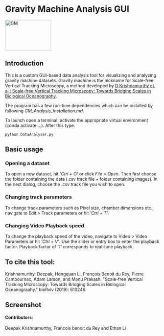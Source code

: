 # Gravity Machine Analysis GUI 
<img src="https://github.com/deepakkrishnamurthy/GravityMachineAnalysis_GUI/blob/master/DataAnalyserGui/icon/icon_2.png" alt="GM"
	title="GM" width="150" height="100" />

## Introduction
This is a custom GUI-based data analysis tool for visualizing and analyzing gravity machine datasets. Gravity machine is the nickname for Scale-free Vertical Tracking Microscopy, a method developed by [D Krishnamurthy et. al : Scale-free Vertical Tracking Microscopy: Towards Bridging Scales in Biological Oceanography](https://doi.org/10.1101/610246). 

The program has a few run-time dependencies which can be installed by following *GM_Analysis_Installation.md*.

To launch open a terminal, activate the appropriate virtual environment (conda activate ...). After this type:
	
	python DataAnalyser.py

## Basic usage

### Opening a dataset
To open a new dataset, hit *'Ctrl + O'* or click *File > Open*. Then first choose the folder containing the data (.csv track file + folder containing images). In the next dialog, choose the .csv track file you wish to open.

### Changing track parameters
To change track parameters such as Pixel size, chamber dimensions etc., navigate to Edit > Track parameters or hit *'Ctrl + T'*. 

### Changing Video Playback speed
To change the playback speed of the video, navigate to Video > Video Parameters or hit *'Ctrl + V'*. Use the slider or entry box to enter the playback factor. Playback factor of *'1'* corresponds to real-time playback.


## To cite this tool:

Krishnamurthy, Deepak, Hongquan Li, François Benoit du Rey, Pierre Cambournac, Adam Larson, and Manu Prakash. "Scale-free Vertical Tracking Microscopy: Towards Bridging Scales in Biological Oceanography." bioRxiv (2019): 610246.

## Screenshot


#### Contributors: 
Deepak Krishnamurthy, Francois benoit du Rey and Ethan Li

